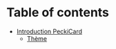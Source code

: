# Table of contents

* [Introduction PeckiCard](README.md)
  * [Thème](introduction-peckicard/theme.md)

